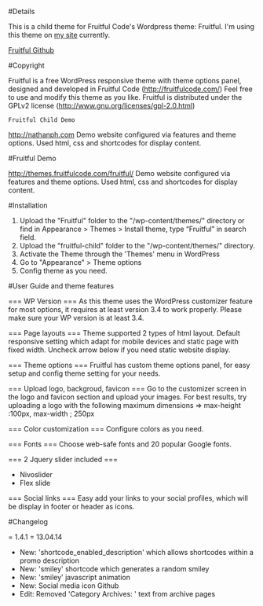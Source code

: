 #Details

This is a child theme for Fruitful Code's Wordpress theme: Fruitful. I'm using this theme on [my site](http://nathanph.com/) currently.

[Fruitful Github](https://github.com/Fruitfulcode/Fruitful)

#Copyright

Fruitful is a free WordPress responsive theme with theme options panel, designed and developed in Fruitful Code (http://fruitfulcode.com/)
Feel free to use and modify this theme as you like.
Fruitful is distributed under the GPLv2 license (http://www.gnu.org/licenses/gpl-2.0.html)

    Fruitful Child Demo

http://nathanph.com
Demo website configured via features and theme options. Used html, css and shortcodes for display content.

#Fruitful Demo

http://themes.fruitfulcode.com/fruitful/
Demo website configured via features and theme options. Used html, css and shortcodes for display content.

#Installation

1. Upload the "Fruitful" folder to the "/wp-content/themes/" directory
or find in Appearance > Themes > Install theme, type “Fruitful” in search field.
2. Upload the "fruitful-child" folder to the "/wp-content/themes/" directory.
3. Activate the Theme through the 'Themes' menu in WordPress
4. Go to "Appearance" > Theme options
5. Config theme as you need.

#User Guide and theme features

=== WP Version ===
As this theme uses the WordPress customizer feature for most options, it requires at least version 3.4 to work properly.
Please make sure your WP version is at least 3.4.

=== Page layouts ===
Theme supported 2 types of html layout. Default responsive setting which adapt for mobile devices and static page with fixed width.
Uncheck arrow below if you need static website display.

=== Theme options ===
Fruitful has custom theme options panel, for easy setup and config theme setting for your needs.

=== Upload logo, backgroud, favicon ===
Go to the customizer screen in the logo and favicon section and upload your images.
For best results, try uploading a logo with the following maximum dimensions => max-height :100px, max-width ; 250px

=== Color customization ===
Configure colors as you need.

=== Fonts ===
Choose web-safe fonts and 20 popular Google fonts.

=== 2 Jquery slider included ===
- Nivoslider
- Flex slide

=== Social links ===
Easy add your links to your social profiles, which will be display in footer or header as icons.

#Changelog

= 1.4.1 = 
13.04.14

* New: 'shortcode_enabled_description' which allows shortcodes within a promo description
* New: 'smiley' shortcode which generates a random smiley
* New: 'smiley' javascript animation
* New: Social media icon Github
* Edit: Removed 'Category Archives: ' text from archive pages
